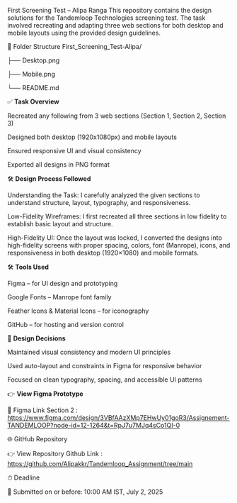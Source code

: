 First Screening Test – Alipa Ranga
This repository contains the design solutions for the Tandemloop Technologies screening test. The task involved recreating and adapting three web sections for both desktop and mobile layouts using the provided design guidelines.

📁 Folder Structure
First_Screening_Test-Alipa/

├── Desktop.png

├── Mobile.png

└── README.md

✅ **Task Overview**

Recreated any following from  3 web sections (Section 1, Section 2, Section 3)

Designed both desktop (1920x1080px) and mobile layouts

Ensured responsive UI and visual consistency

Exported all designs in PNG format

🛠 **Design Process Followed**

Understanding the Task:
I carefully analyzed the given sections to understand structure, layout, typography, and responsiveness.

Low-Fidelity Wireframes:
I first recreated all three sections in low fidelity to establish basic layout and structure.

High-Fidelity UI:
Once the layout was locked, I converted the designs into high-fidelity screens with proper spacing, colors, font (Manrope), icons, and responsiveness in both desktop (1920×1080) and mobile formats.

🛠 **Tools Used**

Figma – for UI design and prototyping

Google Fonts – Manrope font family

Feather Icons & Material Icons – for iconography

GitHub – for hosting and version control

🧩 **Design Decisions**

Maintained visual consistency and modern UI principles

Used auto-layout and constraints in Figma for responsive behavior

Focused on clean typography, spacing, and accessible UI patterns



👉 **View Figma Prototype**

📱 Figma Link Section 2 : https://www.figma.com/design/3VBfAAzXMp7EHwUy01goR3/Assignement-TANDEMLOOP?node-id=12-1264&t=RpJ7u7MJq4sCo1QI-0

🌐 GitHub Repository

👉 View Repository 
Github Link : https://github.com/Alipakkr/Tandemloop_Assignment/tree/main

⏱ Deadline

📅 Submitted on or before: 10:00 AM IST, July 2, 2025

